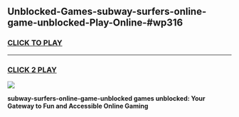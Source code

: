 
## Unblocked-Games-subway-surfers-online-game-unblocked-Play-Online-#wp316
<h3>
<a href="https://premium.freeplayer.one?title=subway-surfers-online-game-unblocked&ref=27F">CLICK TO PLAY</a></h3>
<hr>

<h3>
<a href="https://premium.freeplayer.one?title=subway-surfers-online-game-unblocked&ref=27F">CLICK 2 PLAY</a>
  
</h3>

<a href="https://premium.freeplayer.one?title=subway-surfers-online-game-unblocked&ref=27F"><img src="https://clearcache.store/games.png"></a>


**subway-surfers-online-game-unblocked games unblocked: Your Gateway to Fun and Accessible Online Gaming**
